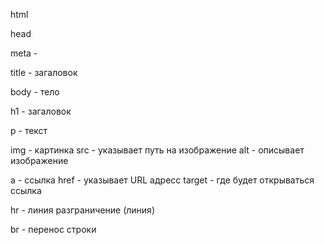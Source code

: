 html

head

meta - 

title - загаловок

body - тело

h1 - загаловок

p - текст

img - картинка
    src - указывает путь на изображение
    alt - описывает изображение

a - ссылка
    href - указывает URL адресс
    target - где будет открываться ссылка

hr - линия разграничение (линия)

br - перенос строки



